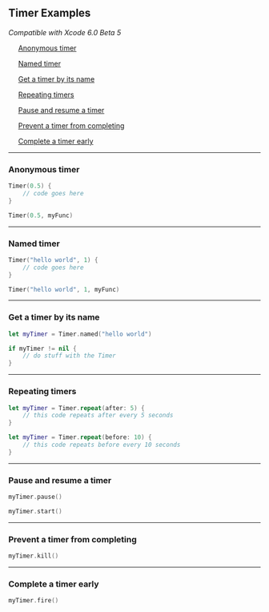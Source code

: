 ## Timer Examples

*Compatible with Xcode 6.0 Beta 5*

&nbsp;&nbsp;&nbsp;&nbsp;
[Anonymous timer](#anonymous-timer)

&nbsp;&nbsp;&nbsp;&nbsp;
[Named timer](#named-timer)

&nbsp;&nbsp;&nbsp;&nbsp;
[Get a timer by its name](#get-a-timer-by-its-name)

&nbsp;&nbsp;&nbsp;&nbsp;
[Repeating timers](#repeating-timers)

&nbsp;&nbsp;&nbsp;&nbsp;
[Pause and resume a timer](#pause-and-resume-a-timer)

&nbsp;&nbsp;&nbsp;&nbsp;
[Prevent a timer from completing](#prevent-a-timer-from-completing)

&nbsp;&nbsp;&nbsp;&nbsp;
[Complete a timer early](#complete-a-timer-early)

---

### Anonymous timer

```Swift
Timer(0.5) {
	// code goes here
}

Timer(0.5, myFunc)
```

---

### Named timer

```Swift
Timer("hello world", 1) {
	// code goes here
}

Timer("hello world", 1, myFunc)
```

---

### Get a timer by its name

```Swift
let myTimer = Timer.named("hello world")

if myTimer != nil {
	// do stuff with the Timer
}
```

---

### Repeating timers

```Swift
let myTimer = Timer.repeat(after: 5) {
	// this code repeats after every 5 seconds
}

let myTimer = Timer.repeat(before: 10) {
	// this code repeats before every 10 seconds
}
```

---

### Pause and resume a timer

```Swift
myTimer.pause()

myTimer.start()
```

---

### Prevent a timer from completing

```Swift
myTimer.kill()
```

---

### Complete a timer early

```Swift
myTimer.fire()
```

